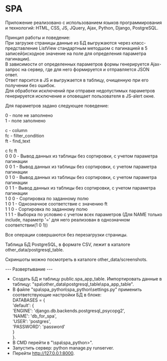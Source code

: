 # SPA

Приложение реализовано с использованием языков программирования и технологий: HTML, CSS, JS, JQuery, Ajax, Python, Django, PostgreSQL.

Принцип работы и поведение:  
При загрузке страницы данные из БД выгружаются через класс-представление ListView стандартным методшом с пагинацией в 5 записей(исходное значение на поле для определения параметра пагинации).  
В зависимости от определенных параметров формы генерируется Ajax-запрос на сервер, где для него формируется и отправляется JSON ответ.  
Ответ парсится в JS и выгружается в таблицу, очищенную при его получении без ошибок.  
Для обработки исключений при отправке недопустимых параметров генерируется исключение и оповещает пользователя в JS-alert окне.  

Для параметров задано следующее поведение:  

0 - поле не заполнено  
1 - поле заполнено  

c - column  
fc - filter_condition  
ft - find_text  

c  fc ft  
0  0  0 - Вывод данных из таблицы без сортировки, с учетом параметра пагинации  
0  0  1 - Вывод данных из таблицы без сортировки, с учетом параметра пагинации  
0  1  0 - Вывод данных из таблицы без сортировки, с учетом параметра пагинации  
0  1  1 - Вывод данных из таблицы без сортировки, с учетом параметра пагинации  
1  0  0 - Сортировка по заданному полю  
1  0  1 - Однозначное соответствие c значению ft  
1  1  0 - Сортировка по заданному полю  
1  1  1 - Выборка по условию с учетом всех параметров (Для NAME только include, параметр '=' для него реализован в однозначном соответствии(1 0 1))  

Все операции совершаются без перезагрузки страницы.  

Таблица БД PostgreSQL, в формате CSV, лежит в каталоге other_data/postgresql_table.  

Скриншоты можно посмотреть в каталоге other_data/screenshots.  

--- Развертывание ---
* Создать БД и таблицу public.spa_app_table. Импортировать данные в таблицу: "spa\other_data\postgresql_table\spa_app_table".
* В файле "spa\spa_python\spa_python\settings.py" применить соответствующие настройки БД в блоке:  
DATABASES = {  
   'default': {  
        'ENGINE': 'django.db.backends.postgresql_psycopg2',  
        'NAME': 'db_for_spa',  
        'USER': 'postgres',  
        'PASSWORD': 'password'  
    }  
}.  
* В CMD перейти в "\spa\spa_python>".
* Запустить сервер: python manage.py runserver.
* Перейти http://127.0.0.1:8000.

